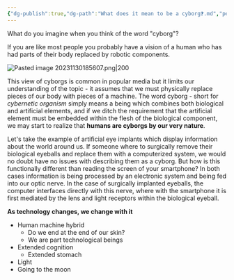 ```yaml
---
{"dg-publish":true,"dg-path":"What does it mean to be a cyborg❓.md","permalink":"/what-does-it-mean-to-be-a-cyborg/"}
---
```


What do you imagine when you think of the word "cyborg"? 

If you are like most people you probably have a vision of a human who has had parts of their body replaced by robotic components. 

![Pasted image 20231130185607.png|200](/img/user/Attachments/Pasted%20image%2020231130185607.png)

This view of cyborgs is common in popular media but it limits our understanding of the topic - it assumes that we must physically replace pieces of our body with pieces of a machine.  The word cyborg - short for *cybernetic organism* simply means a being which combines both biological and artificial elements, and if we ditch the requirement that the artificial element must be embedded within the flesh of the biological component, we may start to realize that **humans are cyborgs by our very nature**.

Let's take the example of artificial eye implants which display information about the world around us. If someone where to surgically remove their biological eyeballs and replace them with a computerized system, we would no doubt have no issues with describing them as a cyborg. But how is this functionally different than reading the screen of your smartphone? In both cases information is being processed by an electronic system and being fed into our optic nerve. In the case of surgically implanted eyeballs, the computer interfaces directly with this nerve, where with the smartphone it is first mediated by the lens and light receptors within the biological eyeball.


**As technology changes, we change with it**


- Human machine hybrid
	- Do we end at the end of our skin?
	- We are part technological beings
- Extended cognition
	- Extended stomach
- Light 
- Going to the moon